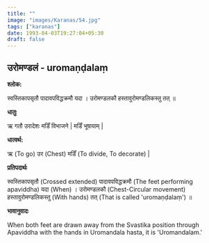 ```yaml
---
title: ""
image: "images/Karanas/54.jpg"
tags: ["karanas"]
date: 1993-04-03T19:27:04+05:30
draft: false
---
```


## उरोमण्डलं - uromaṇḍalaṃ

**श्लोक:**

स्वस्तिकापसृतौ पादावपविद्धक्रमौ यदा । उरोमण्डलकौ हस्तावुरोमण्डलिकस्तु   तत् ॥

**धातुः**

ऋ गतौ उरादेशः
मडिँ विभाजने | मडिँ भूषायाम् |

**धात्वर्थ:**

ऋ (To go) उर (Chest)
मडिँ (To divide, To decorate) |

**प्रतिपदार्थः**

स्वस्तिकापसृतौ (Crossed extended) पादावपविद्धक्रमौ (The feet performing apaviddha) यदा (When) । उरोमण्डलकौ (Chest-Circular movement)  हस्तावुरोमण्डलिकस्तु (With hands)  तत् (That is called 'uromaṇḍalaṃ') ॥

**भावानुवादः**

When both feet are drawn away from the Svastika position through Apaviddha with the hands in Uromandala hasta, it is 'Uromandalam.'
